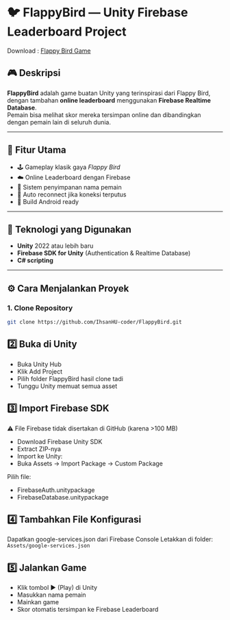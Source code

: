 # 🐦 FlappyBird — Unity Firebase Leaderboard Project  

Download : [Flappy Bird Game](https://fatihsanstudio.itch.io/flappy-bird)

## 🎮 Deskripsi  
**FlappyBird** adalah game buatan Unity yang terinspirasi dari Flappy Bird, dengan tambahan **online leaderboard** menggunakan **Firebase Realtime Database**.  
Pemain bisa melihat skor mereka tersimpan online dan dibandingkan dengan pemain lain di seluruh dunia.  

---

## 🚀 Fitur Utama  
- 🕹️ Gameplay klasik gaya *Flappy Bird*  
- ☁️ Online Leaderboard dengan Firebase  
- 🧠 Sistem penyimpanan nama pemain  
- 🔄 Auto reconnect jika koneksi terputus  
- 📱 Build Android ready  

---

## 🧩 Teknologi yang Digunakan  
- **Unity** 2022 atau lebih baru  
- **Firebase SDK for Unity** (Authentication & Realtime Database)  
- **C# scripting**

---

## ⚙️ Cara Menjalankan Proyek  

### 1. Clone Repository  
```bash
git clone https://github.com/IhsanHU-coder/FlappyBird.git
```

## 2️⃣ Buka di Unity
- Buka Unity Hub
- Klik Add Project
- Pilih folder FlappyBird hasil clone tadi
- Tunggu Unity memuat semua asset

## 3️⃣ Import Firebase SDK

⚠️ File Firebase tidak disertakan di GitHub (karena >100 MB)
- Download Firebase Unity SDK
- Extract ZIP-nya
- Import ke Unity:
- Buka Assets → Import Package → Custom Package

Pilih file:
- FirebaseAuth.unitypackage
- FirebaseDatabase.unitypackage

## 4️⃣ Tambahkan File Konfigurasi
Dapatkan google-services.json dari Firebase Console
Letakkan di folder:
```Assets/google-services.json```

## 5️⃣ Jalankan Game
- Klik tombol ▶️ (Play) di Unity
- Masukkan nama pemain
- Mainkan game
- Skor otomatis tersimpan ke Firebase Leaderboard

